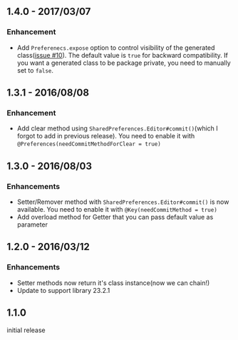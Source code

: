 ## 1.4.0 - 2017/03/07

### Enhancement

- Add `Preferenecs.expose` option to control visibility of the generated class([issue #10](https://github.com/yshrsmz/simple-preferences/issues/10)). 
  The default value is `true` for backward compatibility. If you want a generated class to be package private, you need to manually set to `false`.


## 1.3.1 - 2016/08/08

### Enhancement

- Add clear method using `SharedPreferences.Editor#commit()`(which I forgot to add in previous release). You need to enable it with `@Preferences(needCommitMethodForClear = true)`


## 1.3.0 - 2016/08/03

### Enhancements

- Setter/Remover method with `SharedPreferences.Editor#commit()` is now available. You need to enable it with `@Key(needCommitMethod = true)`
- Add overload method for Getter that you can pass default value as parameter


## 1.2.0 - 2016/03/12

### Enhancements

- Setter methods now return it's class instance(now we can chain!)
- Update to support library 23.2.1


## 1.1.0

initial release


